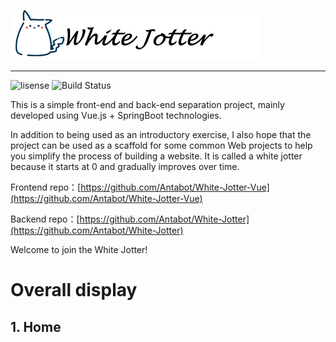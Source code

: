 ![wjlogo.png](https://raw.githubusercontent.com/realdonald1994/blog-resources/master/img/blog.png)

---

![lisense](https://img.shields.io/github/license/Antabot/White-Jotter-Vue)
![Build Status](https://www.travis-ci.org/Antabot/White-Jotter-Vue.svg?branch=master)


This is a simple front-end and back-end separation project, mainly developed using Vue.js + SpringBoot technologies.

In addition to being used as an introductory exercise, I also hope that the project can be used as a scaffold for some common Web projects to help you simplify the process of building a website. It is called a white jotter because it starts at 0 and gradually improves over time.

Frontend repo：[https://github.com/Antabot/White-Jotter-Vue](https://github.com/Antabot/White-Jotter-Vue)

Backend repo：[https://github.com/Antabot/White-Jotter](https://github.com/Antabot/White-Jotter)

Welcome to join the White Jotter!



# Overall display

## 1. Home
